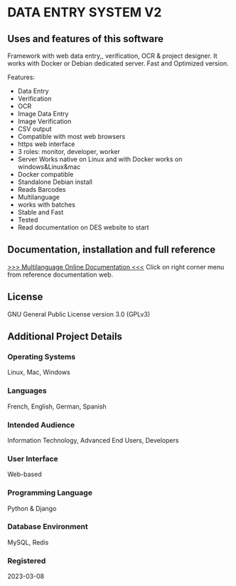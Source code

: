 
# DATA ENTRY SYSTEM V2

## Uses and features of this software

Framework with web data entry,, verification, OCR & project designer.
It works with Docker or Debian dedicated server.
Fast and Optimized version.

Features:

- Data Entry
- Verification
- OCR
- Image Data Entry
- Image Verification
- CSV output
- Compatible with most web browsers
- https web interface
- 3 roles: monitor, developer, worker
- Server Works native on Linux and with Docker works on windows&Linux&mac
- Docker compatible
- Standalone Debian install
- Reads Barcodes
- Multilanguage
- works with batches
- Stable and Fast
- Tested
- Read documentation on DES website to start

## Documentation, installation and full reference

[>>> Multilanguage Online Documentation <<<](https://desv2.tuxrincon.com) Click on right corner menu from reference documentation web.

## License

GNU General Public License version 3.0 (GPLv3)

## Additional Project Details

### Operating Systems
Linux, Mac, Windows
### Languages
French, English, German, Spanish
### Intended Audience
Information Technology, Advanced End Users, Developers
### User Interface
Web-based
### Programming Language
Python & Django
### Database Environment
MySQL, Redis
### Registered
2023-03-08

